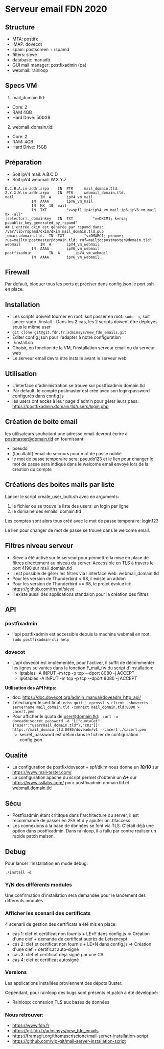 # Serveur email FDN 2020

## Structure
* MTA: postifx
* IMAP: dovecot
* spam: postscreen + rspamd
* filters: sieve
* database: mariadb
* GUI mail manager: postfixadmin (pa)
* webmail:  rainloop

## Specs VM

1. mail_domain.tld:
  * Core: 2
  * RAM 4GB
  * Hard Drive: 500GB
2. webmail_domain.tld:
  * Core: 2
  * RAM: 4GB
  * Hard Drive: 15GB

## Préparation

* Soit ipV4 mail: A.B.C.D
* Soit ipV4 webmail: W.X.Y.Z

```
D.C.B.A.in-addr.arpa	IN	PTR		mail_domain.tld.
Z.Y.X.W.in-addr.arpa	IN	PTR		webmail_domain.tld.
mail			IN	A		ipV4_vm_mail
			IN	AAAA		ipV6_vm_mail
			IN	MX	10	mail
			IN 	TXT 		"v=spf1 ip4:ipV4_vm_mail ip6:ipV6_vm_mail mx -all"
[selector]._domainkey 	IN 	TXT 		"v=DKIM1; k=rsa; p=public_key_generated_by_rspamd"
## L'entrée dkim est générée par rspamd dans: /var/lib/rspamd/dkim/dkim.mail_domain.tld.pub
_dmarc.domain.tld. 	IN 	TXT 		"v=DMARC1; p=none; rua=mailto:postmaster@domain.tld; ruf=mailto:postmaster@domain.tld"
webmail			IN	A		ipV4_vm_webmail
			IN	AAAA		ipV6_vm_webmail
postfixadmin		IN	A		ipV4_vm_webmail
			IN	AAAA		ipV6_vm_webmail
```

## Firewall

Par default, bloquer tous les ports et préciser dans config.json le port ssh en place.

## Installation

* Les scripts doivent tourner en root: soit passer en root: `sudo -i`, soit lancer sudo ./install - Dans les 2 cas, les 2 scripts doivent être déployés sous le même user
* `git clone git@git.fdn.fr:adminsys/new_fdn_emails.git`
* Éditer config.json pour l'adapter à notre configuration
* ./install.sh
* Choisir, en fonction de la VM, l'installation serveur email ou du serveur web
* Le serveur email devra être installé avant le serveur web

## Utilisation

* L'interface d'administration se trouve sur postfixadmin.domain.tld
* Par default, le compte postmaster est crée avec son login:password configurés dans config.js
* les users ont accès à leur page d'admin pour gérer leurs pass: https://postfixadmin.domain.tld/users/login.php

## Création de boite email

les utilisateurs souhaitant une adresse email devront écrire à postmaster@domain.tld en fournissant:

* pseudo
* (facultatif) email de secours pour mot de passe oublié
* le mot de passe temporaire sera: pseudo123 et le lien pour changer le mot de passe sera indiqué dans le welcome email envoyé lors de la création du compte

## Créations des boites mails par liste

Lancer le script create_user_bulk.sh avec en arguments:
1. le fichier ou se trouve la liste des users: un login par ligne
2. le domaine des emails: domain.tld

Les comptes sont alors tous créé avec le mot de passe temporaire: login123

Le lien pour changer de mot de passe se trouve dans le welcome email.

## Filtres niveau serveur

* Sieve a été activé sur le serveur pour permettre la mise en place de filtres directement au niveau du server. Accessible en TLS à travers le port 4190 sur mail_domain.tld
* Il est possible de gérer les filtres via l'interface web: webmail_domain.tld
* Pour les version de Thunderbird < 68, il existe un addon
* Pour les version de Thunderbird >= 68, le projet évolue ici: https://github.com/thsmi/sieve
* Il existe aussi des applications standalon pour la création des filtres

## API

### postfixadmin

* l'api postfixadmin est accessible depuis la machine webmail en root: ```sudo postfixadmin-cli help```

### dovecot

* L'api dovecot est implémentée, pour l'activer, il suffit de décommenter les lignes suivantes dans la fonction F_mail_fw du script d'installation:
  * iptables -A INPUT -m tcp -p tcp --dport 8080 -j ACCEPT
  * ip6tables -A INPUT -m tcp -p tcp --dport 8080 -j ACCEPT

**Utilisation des API https:**

* doc: https://doc.dovecot.org/admin_manual/doveadm_http_api/
* Télécharger le certificat: ```echo quit | openssl s_client -showcerts -servername mail_domain.tld -connect mail_domain.tld:8080 > cacert.pem```
* Pour afficher le quota de user@domain.tld: ``` curl -u doveadm:secret_password -d '[["quotaGet",{"user":"user@mail_domain.tld"},"c01"]]' https://mail_domain.tld:8080/doveadm/v1 --cacert ./cacert.pem```
  * secret_password est défini dans le fichier de configuration config.json
 
## Qualité

* La configuration de postfix/dovecot + spf/dkim nous donne un ***10/10*** sur https://www.mail-tester.com/
* La configuration apache du script permet d'obtenir un ***A+*** sur https://www.ssllabs.com/ pour postfixadmin.domain.tld et webmail.domain.tld

## Sécu

* Postfixadmin étant crititque dans l'architecture du server, il est recommandé de passer en 2FA et d'y ajouter un .htaccess
* Les connexions à la base de données se font via TLS. C'était déjà une option dans postfixadmin. Dans rainloop, il a fallu par contre réaliser un rapide patch maison.

## Debug

Pour lancer l'installation en mode debug: 

    ./install -d

### Y/N des différents modules

Une confirmation d'installation sera demandée pour le lancement des différents modules

### Afficher les scenarii des certificats

4 scenarii de gestion des certificats a été mis en place:

* cas 1: clef et certificat non fournis + LE=Y dans config.js => Création d'une clef + demande de certificat auprès de Letsencypt
* cas 2: clef et certificat non fournis + LE=N dans config.js => Création d'une clef + certificat auto-signé
* cas 3: clef et certificat déjà signé par une CA
* cas 4: clef et certificat autosigné 

### Versions

Les applications installées proviennent des dépots Buster.

Cependant, pour rainloop des bugs sont présents et patch a été développé:

* Rainloop: connexion TLS aux bases de données

### Nous retrouver:

* https://www.fdn.fr
* https://git.fdn.fr/adminsys/new_fdn_emails
* https://framagit.org/thomascriscione/mail-server-installation-script
* https://github.com/vlp-git/mail-server-installation-script
